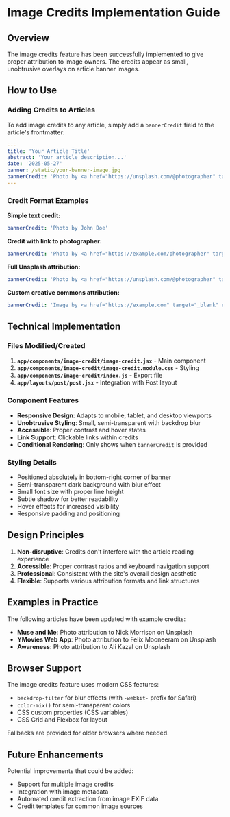 # Image Credits Implementation Guide

## Overview
The image credits feature has been successfully implemented to give proper attribution to image owners. The credits appear as small, unobtrusive overlays on article banner images.

## How to Use

### Adding Credits to Articles
To add image credits to any article, simply add a `bannerCredit` field to the article's frontmatter:

```yaml
---
title: 'Your Article Title'
abstract: 'Your article description...'
date: '2025-05-27'
banner: /static/your-banner-image.jpg
bannerCredit: 'Photo by <a href="https://unsplash.com/@photographer" target="_blank" rel="noopener noreferrer">Photographer Name</a> on <a href="https://unsplash.com" target="_blank" rel="noopener noreferrer">Unsplash</a>'
---
```

### Credit Format Examples

**Simple text credit:**
```yaml
bannerCredit: 'Photo by John Doe'
```

**Credit with link to photographer:**
```yaml
bannerCredit: 'Photo by <a href="https://example.com/photographer" target="_blank" rel="noopener noreferrer">John Doe</a>'
```

**Full Unsplash attribution:**
```yaml
bannerCredit: 'Photo by <a href="https://unsplash.com/@photographer" target="_blank" rel="noopener noreferrer">Photographer Name</a> on <a href="https://unsplash.com" target="_blank" rel="noopener noreferrer">Unsplash</a>'
```

**Custom creative commons attribution:**
```yaml
bannerCredit: 'Image by <a href="https://example.com" target="_blank" rel="noopener noreferrer">Artist Name</a> licensed under <a href="https://creativecommons.org/licenses/by/4.0/" target="_blank" rel="noopener noreferrer">CC BY 4.0</a>'
```

## Technical Implementation

### Files Modified/Created

1. **`app/components/image-credit/image-credit.jsx`** - Main component
2. **`app/components/image-credit/image-credit.module.css`** - Styling
3. **`app/components/image-credit/index.js`** - Export file
4. **`app/layouts/post/post.jsx`** - Integration with Post layout

### Component Features

- **Responsive Design**: Adapts to mobile, tablet, and desktop viewports
- **Unobtrusive Styling**: Small, semi-transparent with backdrop blur
- **Accessible**: Proper contrast and hover states
- **Link Support**: Clickable links within credits
- **Conditional Rendering**: Only shows when `bannerCredit` is provided

### Styling Details

- Positioned absolutely in bottom-right corner of banner
- Semi-transparent dark background with blur effect
- Small font size with proper line height
- Subtle shadow for better readability
- Hover effects for increased visibility
- Responsive padding and positioning

## Design Principles

1. **Non-disruptive**: Credits don't interfere with the article reading experience
2. **Accessible**: Proper contrast ratios and keyboard navigation support
3. **Professional**: Consistent with the site's overall design aesthetic
4. **Flexible**: Supports various attribution formats and link structures

## Examples in Practice

The following articles have been updated with example credits:

- **Muse and Me**: Photo attribution to Nick Morrison on Unsplash
- **YMovies Web App**: Photo attribution to Felix Mooneeram on Unsplash
- **Awareness**: Photo attribution to Ali Kazal on Unsplash

## Browser Support

The image credits feature uses modern CSS features:
- `backdrop-filter` for blur effects (with `-webkit-` prefix for Safari)
- `color-mix()` for semi-transparent colors
- CSS custom properties (CSS variables)
- CSS Grid and Flexbox for layout

Fallbacks are provided for older browsers where needed.

## Future Enhancements

Potential improvements that could be added:
- Support for multiple image credits
- Integration with image metadata
- Automated credit extraction from image EXIF data
- Credit templates for common image sources
